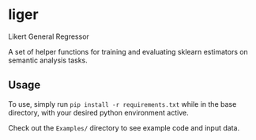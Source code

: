 # liger
Likert General Regressor

A set of helper functions for training and evaluating sklearn estimators on semantic analysis tasks.

## Usage

To use, simply run `pip install -r requirements.txt` while in the base directory, with your desired python environment active.

Check out the `Examples/` directory to see example code and input data.
